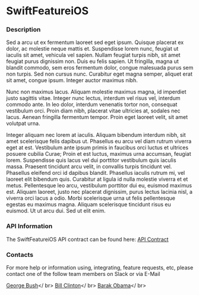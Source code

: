 # SwiftFeatureiOS

### Description

Sed a arcu ut ex fermentum laoreet sed eget ipsum. Quisque placerat ex dolor, ac molestie neque mattis et. Suspendisse lorem nunc, feugiat ut iaculis sit amet, vehicula vel sapien. Nullam feugiat turpis nibh, sit amet feugiat purus dignissim non. Duis eu felis sapien. Ut fringilla, magna ut blandit commodo, sem eros fermentum dolor, congue malesuada purus sem non turpis. Sed non cursus nunc. Curabitur eget magna semper, aliquet erat sit amet, congue ipsum. Integer auctor maximus nibh.

Nunc non maximus lacus. Aliquam molestie maximus magna, id imperdiet justo sagittis vitae. Integer nunc lectus, interdum vel risus vel, interdum commodo ante. In leo dolor, interdum venenatis tortor non, consequat vestibulum orci. Proin diam nibh, placerat vitae ultricies at, sodales nec lacus. Aenean fringilla fermentum tempor. Proin eget laoreet velit, sit amet volutpat urna.

Integer aliquam nec lorem at iaculis. Aliquam bibendum interdum nibh, sit amet scelerisque felis dapibus ut. Phasellus eu arcu vel diam rutrum viverra eget at est. Vestibulum ante ipsum primis in faucibus orci luctus et ultrices posuere cubilia Curae; Proin et est luctus, maximus urna accumsan, feugiat lorem. Suspendisse quis lacus vel dui porttitor vestibulum quis iaculis massa. Praesent tincidunt arcu velit, in convallis turpis tincidunt vel. Phasellus eleifend orci id dapibus blandit. Phasellus iaculis rutrum mi, vel laoreet elit bibendum quis. Curabitur at ligula id nulla molestie viverra et et metus. Pellentesque leo arcu, vestibulum porttitor dui eu, euismod maximus est. Aliquam laoreet, justo nec placerat dignissim, purus lectus lacinia nisl, a viverra orci lacus a odio. Morbi scelerisque urna ut felis pellentesque egestas eu maximus magna. Aliquam scelerisque tincidunt risus eu euismod. Ut ut arcu dui. Sed ut elit enim.

### API Information

The SwiftFeatureiOS API contract can be found here: [API Contract](/SwiftFeatureiOS/Documentation/API.md)

### Contacts

For more help or information using, integrating, feature requests, etc, please contact one of the follow team members on Slack or via E-Mail

[George Bush](g-dub@blah.org)</ br>
[Bill Clinton](btothac@blah.org)</ br>
[Barak Obama](thanks@blah.org)</ br>



